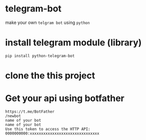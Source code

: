 # telegram-bot
make your own `telgram bot` using `python`

# install telegram module (library)

	pip install python-telegram-bot

# clone the this project


# Get your api using botfather

	https://t.me/BotFather
	/newbot
	name of your bot
	name of your bot
	Use this token to access the HTTP API:
	0000000000:xxxxxxxxxxxxxxxxxxxxxxxxxxxxxxx
  
  

